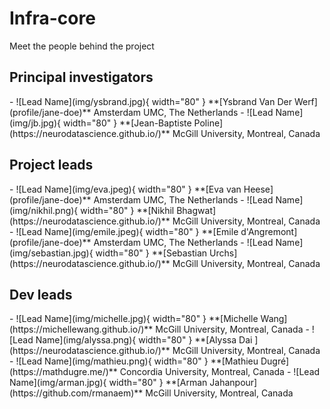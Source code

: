 # Infra-core

Meet the people behind the project

## Principal investigators

<div class="grid cards" markdown>
- ![Lead Name](img/ysbrand.jpg){ width="80" } **[Ysbrand Van Der Werf](profile/jane-doe)**  
  Amsterdam UMC, The Netherlands
- ![Lead Name](img/jb.jpg){ width="80" } **[Jean-Baptiste Poline](https://neurodatascience.github.io/)**  
  McGill University, Montreal, Canada  
</div>


## Project leads

<div class="grid cards" markdown>
- ![Lead Name](img/eva.jpeg){ width="80" } **[Eva van Heese](profile/jane-doe)**  
  Amsterdam UMC, The Netherlands  
- ![Lead Name](img/nikhil.png){ width="80" } **[Nikhil Bhagwat](https://neurodatascience.github.io/)**  
  McGill University, Montreal, Canada  
- ![Lead Name](img/emile.jpeg){ width="80" } **[Emile d'Angremont](profile/jane-doe)**  
  Amsterdam UMC, The Netherlands  
- ![Lead Name](img/sebastian.jpg){ width="80" } **[Sebastian Urchs](https://neurodatascience.github.io/)**  
  McGill University, Montreal, Canada  
</div>


## Dev leads

<div class="grid cards" markdown>
- ![Lead Name](img/michelle.jpg){ width="80" } **[Michelle Wang](https://michellewang.github.io/)**  
  McGill University, Montreal, Canada  
- ![Lead Name](img/alyssa.png){ width="80" } **[Alyssa Dai ](https://neurodatascience.github.io/)**  
  McGill University, Montreal, Canada  
- ![Lead Name](img/mathieu.png){ width="80" } **[Mathieu Dugré](https://mathdugre.me/)**  
  Concordia University, Montreal, Canada  
- ![Lead Name](img/arman.jpg){ width="80" } **[Arman Jahanpour](https://github.com/rmanaem)**  
  McGill University, Montreal, Canada  
</div>

<!-- ...existing cards section... -->